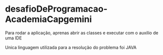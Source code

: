 # desafioDeProgramacao-AcademiaCapgemini

Para rodar a aplicação, aprenas abrir as classes e executar com o auxilio de uma IDE

Unica linguagem utilizada para a resolução do problema foi JAVA
